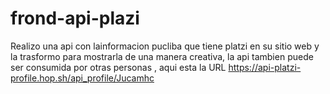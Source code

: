# frond-api-plazi




Realizo una api con lainformacion pucliba que tiene platzi en su sitio web y la trasformo para mostrarla de una manera creativa, la api tambien puede ser consumida por otras personas , aqui esta la URL https://api-platzi-profile.hop.sh/api_profile/Jucamhc 
